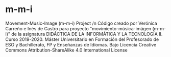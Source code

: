 # m-m-i
Movement-Music-Image (m-m-i) Project
/n
Código creado por Verónica Carreño e Inés de Castro para proyecto "movimiento-música-imágen (m-m-i)"
de la asignatura DIDÁCTICA DE LA INFORMÁTICA Y LA TECNOLOGÍA II. Curso 2019-2020.
Máster Universitario en Formación del Profesorado de ESO y Bachillerato, FP y Enseñanzas de Idiomas.
Bajo Licencia Creative Commons Attribution-ShareAlike 4.0 International License
